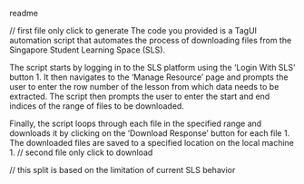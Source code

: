 readme

// first file only click to generate
The code you provided is a TagUI automation script that automates the process of downloading files from the Singapore Student Learning Space (SLS).

The script starts by logging in to the SLS platform using the ‘Login With SLS’ button 1. It then navigates to the ‘Manage Resource’ page and prompts the user to enter the row number of the lesson from which data needs to be extracted. The script then prompts the user to enter the start and end indices of the range of files to be downloaded.

Finally, the script loops through each file in the specified range and downloads it by clicking on the ‘Download Response’ button for each file 1. The downloaded files are saved to a specified location on the local machine 1.
// second file only click to download

// this split is based on the limitation of current SLS behavior 
